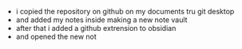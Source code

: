 - i copied the repository on github on my documents tru git desktop
- and added my notes inside making a new note vault
- after that i added a github extrension to obsidian
- and opened the new not